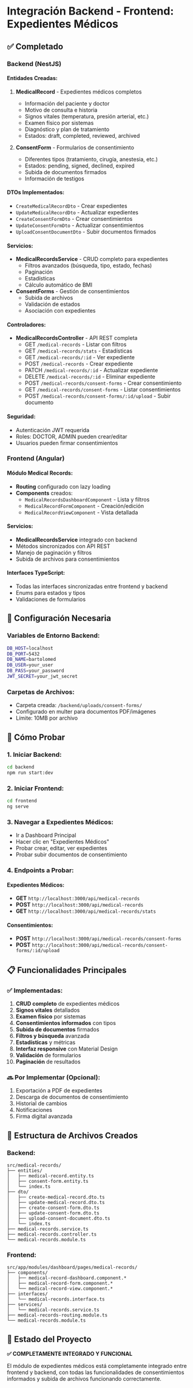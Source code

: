 # Integración Backend - Frontend: Expedientes Médicos

## ✅ Completado

### Backend (NestJS)

#### Entidades Creadas:
1. **MedicalRecord** - Expedientes médicos completos
   - Información del paciente y doctor
   - Motivo de consulta e historia
   - Signos vitales (temperatura, presión arterial, etc.)
   - Examen físico por sistemas
   - Diagnóstico y plan de tratamiento
   - Estados: draft, completed, reviewed, archived

2. **ConsentForm** - Formularios de consentimiento
   - Diferentes tipos (tratamiento, cirugía, anestesia, etc.)
   - Estados: pending, signed, declined, expired
   - Subida de documentos firmados
   - Información de testigos

#### DTOs Implementados:
- `CreateMedicalRecordDto` - Crear expedientes
- `UpdateMedicalRecordDto` - Actualizar expedientes
- `CreateConsentFormDto` - Crear consentimientos
- `UpdateConsentFormDto` - Actualizar consentimientos
- `UploadConsentDocumentDto` - Subir documentos firmados

#### Servicios:
- **MedicalRecordsService** - CRUD completo para expedientes
  - Filtros avanzados (búsqueda, tipo, estado, fechas)
  - Paginación
  - Estadísticas
  - Cálculo automático de BMI
- **ConsentForms** - Gestión de consentimientos
  - Subida de archivos
  - Validación de estados
  - Asociación con expedientes

#### Controladores:
- **MedicalRecordsController** - API REST completa
  - GET `/medical-records` - Listar con filtros
  - GET `/medical-records/stats` - Estadísticas
  - GET `/medical-records/:id` - Ver expediente
  - POST `/medical-records` - Crear expediente
  - PATCH `/medical-records/:id` - Actualizar expediente
  - DELETE `/medical-records/:id` - Eliminar expediente
  - POST `/medical-records/consent-forms` - Crear consentimiento
  - GET `/medical-records/consent-forms` - Listar consentimientos
  - POST `/medical-records/consent-forms/:id/upload` - Subir documento

#### Seguridad:
- Autenticación JWT requerida
- Roles: DOCTOR, ADMIN pueden crear/editar
- Usuarios pueden firmar consentimientos

### Frontend (Angular)

#### Módulo Medical Records:
- **Routing** configurado con lazy loading
- **Components** creados:
  - `MedicalRecordsDashboardComponent` - Lista y filtros
  - `MedicalRecordFormComponent` - Creación/edición
  - `MedicalRecordViewComponent` - Vista detallada

#### Servicios:
- **MedicalRecordsService** integrado con backend
- Métodos sincronizados con API REST
- Manejo de paginación y filtros
- Subida de archivos para consentimientos

#### Interfaces TypeScript:
- Todas las interfaces sincronizadas entre frontend y backend
- Enums para estados y tipos
- Validaciones de formularios

## 🔧 Configuración Necesaria

### Variables de Entorno Backend:
```bash
DB_HOST=localhost
DB_PORT=5432
DB_NAME=bartolomed
DB_USER=your_user
DB_PASS=your_password
JWT_SECRET=your_jwt_secret
```

### Carpetas de Archivos:
- Carpeta creada: `/backend/uploads/consent-forms/`
- Configurado en multer para documentos PDF/imágenes
- Límite: 10MB por archivo

## 🚀 Cómo Probar

### 1. Iniciar Backend:
```bash
cd backend
npm run start:dev
```

### 2. Iniciar Frontend:
```bash
cd frontend
ng serve
```

### 3. Navegar a Expedientes Médicos:
- Ir a Dashboard Principal
- Hacer clic en "Expedientes Médicos"
- Probar crear, editar, ver expedientes
- Probar subir documentos de consentimiento

### 4. Endpoints a Probar:

#### Expedientes Médicos:
- **GET** `http://localhost:3000/api/medical-records`
- **POST** `http://localhost:3000/api/medical-records`
- **GET** `http://localhost:3000/api/medical-records/stats`

#### Consentimientos:
- **POST** `http://localhost:3000/api/medical-records/consent-forms`
- **POST** `http://localhost:3000/api/medical-records/consent-forms/:id/upload`

## 📋 Funcionalidades Principales

### ✅ Implementadas:
1. **CRUD completo** de expedientes médicos
2. **Signos vitales** detallados
3. **Examen físico** por sistemas
4. **Consentimientos informados** con tipos
5. **Subida de documentos** firmados
6. **Filtros y búsqueda** avanzada
7. **Estadísticas** y métricas
8. **Interfaz responsive** con Material Design
9. **Validación** de formularios
10. **Paginación** de resultados

### 🔜 Por Implementar (Opcional):
1. Exportación a PDF de expedientes
2. Descarga de documentos de consentimiento
3. Historial de cambios
4. Notificaciones
5. Firma digital avanzada

## 📁 Estructura de Archivos Creados

### Backend:
```
src/medical-records/
├── entities/
│   ├── medical-record.entity.ts
│   ├── consent-form.entity.ts
│   └── index.ts
├── dto/
│   ├── create-medical-record.dto.ts
│   ├── update-medical-record.dto.ts
│   ├── create-consent-form.dto.ts
│   ├── update-consent-form.dto.ts
│   ├── upload-consent-document.dto.ts
│   └── index.ts
├── medical-records.service.ts
├── medical-records.controller.ts
└── medical-records.module.ts
```

### Frontend:
```
src/app/modules/dashboard/pages/medical-records/
├── components/
│   ├── medical-record-dashboard.component.*
│   ├── medical-record-form.component.*
│   └── medical-record-view.component.*
├── interfaces/
│   └── medical-records.interface.ts
├── services/
│   └── medical-records.service.ts
├── medical-records-routing.module.ts
└── medical-records.module.ts
```

## 🎯 Estado del Proyecto

**✅ COMPLETAMENTE INTEGRADO Y FUNCIONAL**

El módulo de expedientes médicos está completamente integrado entre frontend y backend, con todas las funcionalidades de consentimientos informados y subida de archivos funcionando correctamente.
